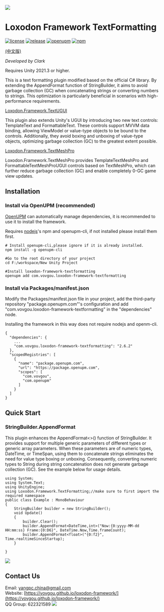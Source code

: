 ![](docs/images/icon.png)

# Loxodon Framework TextFormatting

[![license](https://img.shields.io/github/license/vovgou/loxodon-framework?color=blue)](https://github.com/New-Game-Studio/loxodon-framework/blob/master/LICENSE) [![release](https://img.shields.io/github/v/tag/vovgou/loxodon-framework?label=release)](https://github.com/New-Game-Studio/loxodon-framework/releases)
[![openupm](https://img.shields.io/npm/v/com.vovgou.loxodon-framework-textformatting?label=openupm&registry_uri=https://package.openupm.com)](https://openupm.com/packages/com.vovgou.loxodon-framework-textformatting/)
[![npm](https://img.shields.io/npm/v/com.vovgou.loxodon-framework-textformatting)](https://www.npmjs.com/package/com.vovgou.loxodon-framework-textformatting)

[(中文版)](README_CN.md)

*Developed by Clark*

Requires Unity 2021.3 or higher.

This is a text formatting plugin modified based on the official C# library. By extending the AppendFormat function of StringBuilder, it aims to avoid garbage collection (GC) when concatenating strings or converting numbers to strings. This optimization is particularly beneficial in scenarios with high-performance requirements.

[Loxodon.Framework.TextUGUI](https://github.com/New-Game-Studio/loxodon-framework?path=Loxodon.Framework.TextUGUI)

This plugin also extends Unity's UGUI by introducing two new text controls: TemplateText and FormattableText. These controls support MVVM data binding, allowing ViewModel or value-type objects to be bound to the controls. Additionally, they avoid boxing and unboxing of value-type objects, optimizing garbage collection (GC) to the greatest extent possible.

[Loxodon.Framework.TextMeshPro](https://github.com/New-Game-Studio/loxodon-framework?path=Loxodon.Framework.TextMeshPro)

Loxodon.Framework.TextMeshPro provides TemplateTextMeshPro and FormattableTextMeshProUGUI controls based on TextMeshPro, which can further reduce garbage collection (GC) and enable completely 0-GC game view updates.

## Installation

### Install via OpenUPM (recommended)

[OpenUPM](https://openupm.com/) can automatically manage dependencies, it is recommended to use it to install the framework.

Requires [nodejs](https://nodejs.org/en/download/)'s npm and openupm-cli, if not installed please install them first.

    # Install openupm-cli,please ignore if it is already installed.
    npm install -g openupm-cli

    #Go to the root directory of your project
    cd F:/workspace/New Unity Project

    #Install loxodon-framework-textformatting
    openupm add com.vovgou.loxodon-framework-textformatting

### Install via Packages/manifest.json

Modify the Packages/manifest.json file in your project, add the third-party repository "package.openupm.com"'s configuration and add "com.vovgou.loxodon-framework-textformatting" in the "dependencies" node.

Installing the framework in this way does not require nodejs and openm-cli.

    {
      "dependencies": {
        ...
        "com.vovgou.loxodon-framework-textformatting": "2.6.2"
      },
      "scopedRegistries": [
        {
          "name": "package.openupm.com",
          "url": "https://package.openupm.com",
          "scopes": [
            "com.vovgou",
            "com.openupm"
          ]
        }
      ]
    }

## Quick Start

### StringBuilder.AppendFormat

This plugin enhances the AppendFormat<>() function of StringBuilder. It provides support for multiple generic parameters of different types or generic array parameters. When these parameters are of numeric types, DateTime, or TimeSpan, using them to concatenate strings eliminates the need for value type boxing or unboxing. Consequently, converting numeric types to String during string concatenation does not generate garbage collection (GC). See the example below for usage details.

	using System;
	using System.Text;
	using UnityEngine;
	using Loxodon.Framework.TextFormatting;//make sure to first import the required namespace
	public class Example : MonoBehaviour
	{
	    StringBuilder builder = new StringBuilder();
	    void Update()
	    {
	        builder.Clear();
	        builder.AppendFormat<DateTime,int>("Now:{0:yyyy-MM-dd HH:mm:ss} Frame:{0:D6}", DateTime.Now,Time.frameCount);
	        builder.AppendFormat<float>("{0:f2}", Time.realtimeSinceStartup);       
	    }
	    
	}

![](docs/images/append_format.png)

## Contact Us
Email: [yangpc.china@gmail.com](mailto:yangpc.china@gmail.com)   
Website: [https://vovgou.github.io/loxodon-framework/](https://vovgou.github.io/loxodon-framework/)  
QQ Group: 622321589 [![](https://pub.idqqimg.com/wpa/images/group.png)](https:////shang.qq.com/wpa/qunwpa?idkey=71c1e43c24900ee84aeffc76fb67c0bacddc3f62a516fe80eae6b9521f872c59)
